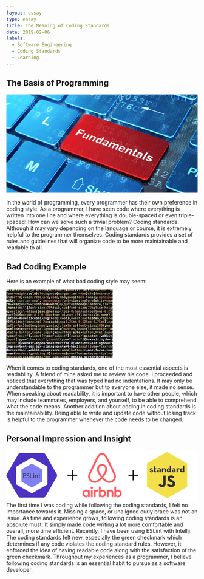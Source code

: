 ```yaml
---
layout: essay
type: essay
title: The Meaning of Coding Standards
date: 2019-02-06
labels:
  - Software Engineering
  - Coding Standards
  - Learning
---
```


## The Basis of Programming
<img class="ui medium right rounded floated image" src="../images/Fundamentals.png">

In the world of programming, every programmer has their own preference in coding style. As a programmer, I have seen code where everything is written into one line and where everything is double-spaced or even triple-spaced! How can we solve such a trivial problem? Coding standards. Although it may vary depending on the language or course, it is extremely helpful to the programmer themselves. Coding standards provides a set of rules and guidelines that will organize code to be more maintainable and readable to all. 

## Bad Coding Example
Here is an example of what bad coding style may seem: 

<img class="huge image" src="../images/BadCodingStandard.jpg">

When it comes to coding standards, one of the most essential aspects is readability. A friend of mine asked me to review his code. I proceeded and noticed that everything that was typed had no indentations. It may only be understandable to the programmer but to everyone else, it made no sense. When speaking about readability, it is important to have other people, which may include teammates, employers, and yourself, to be able to comprehend what the code means. Another addition about coding in coding standards is the maintainability. Being able to write and update code without losing track is helpful to the programmer whenever the code needs to be changed.

## Personal Impression and Insight
<img class="ui medium left rounded floated image" src="../images/CodingStandardExp.png">
The first time I was coding while following the coding standards, I felt no importance towards it. Missing a space, or unaligned curly brace was not an issue. As time and experience grows, following coding standards is an absolute must. It simply made code writing a lot more comfortable and overall, more time efficient. Recently, I have been using ESLint with Intellij. The coding standards felt new, especially the green checkmark which determines if any code violates the coding standard rules. However, it enforced the idea of having readable code along with the satisfaction of the green checkmark. Throughout my experiences as a programmer, I believe following coding standards is an essential habit to pursue as a software developer.
